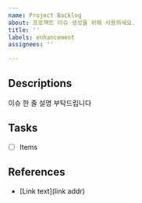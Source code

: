 ```yaml
---
name: Project Backlog
about: 프로젝트 이슈 생성을 위해 사용하세요.
title: ''
labels: enhancement
assignees: ''

---
```


## Descriptions
이슈 한 줄 설명 부탁드립니다 

##  Tasks
- [ ] Items

## References
- [Link text](link addr)
